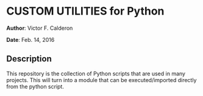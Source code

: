 # CUSTOM UTILITIES for Python

__Author__: Victor F. Calderon

__Date__: Feb. 14, 2016

## Description

This repository is the collection of Python scripts that are 
used in many projects. This will turn into a module that can 
be executed/imported directly from the python script.
